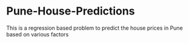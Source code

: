 # Pune-House-Predictions
This is a regression based problem to predict the house prices in Pune based on various factors
